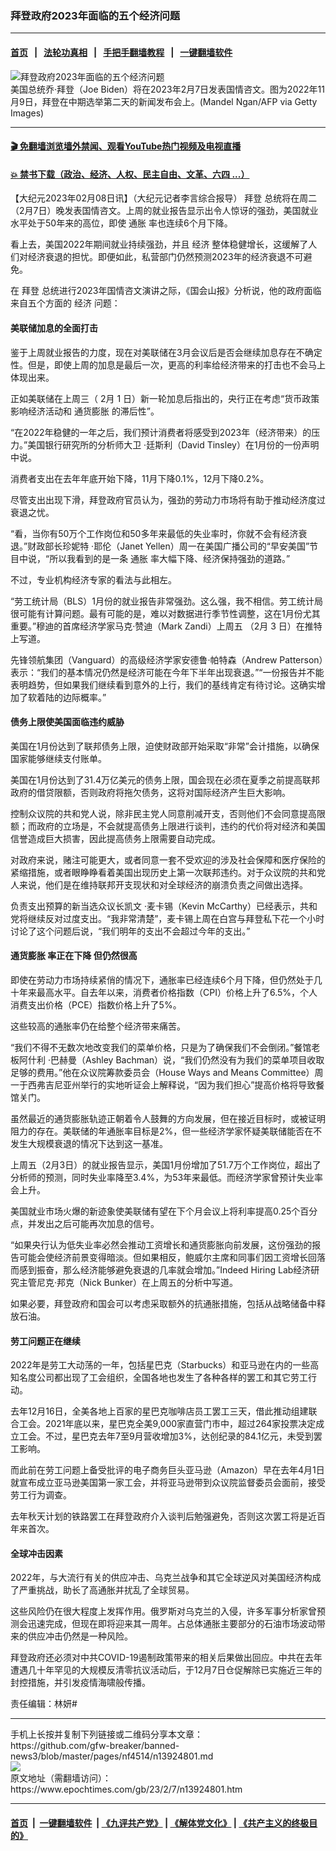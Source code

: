 ### 拜登政府2023年面临的五个经济问题
------------------------

#### [首页](https://github.com/gfw-breaker/banned-news3/blob/master/README.md) &nbsp;&nbsp;|&nbsp;&nbsp; [法轮功真相](https://github.com/begood0513/basic/blob/master/README.md)  &nbsp;&nbsp;|&nbsp;&nbsp; [手把手翻墙教程](https://github.com/gfw-breaker/guides/wiki)  &nbsp;&nbsp;|&nbsp;&nbsp; [一键翻墙软件](https://github.com/gfw-breaker/nogfw/blob/master/README.md)  



<div><img alt="拜登政府2023年面临的五个经济问题" class="attachment-djy_600_400 size-djy_600_400 wp-post-image" src="https://i.epochtimes.com/assets/uploads/2022/12/id13880920-GettyImages-1244644326-600x400.jpg"/>
<div class="caption">
 美国总统乔‧拜登（Joe Biden）将在2023年2月7日发表国情咨文。图为2022年11月9日，拜登在中期选举第二天的新闻发布会上。(Mandel Ngan/AFP via Getty Images)
</div></div><hr/>

#### [ 🎬  免翻墙浏览墙外禁闻、观看YouTube热门视频及电视直播](https://github.com/gfw-breaker/HelloWorld)

#### [ 💥  禁书下载（政治、经济、人权、民主自由、文革、六四 ...）](https://github.com/gfw-breaker/books/blob/master/README.md)

<div><p>
 <span style="vertical-align: inherit;">
  <span style="vertical-align: inherit;">
   【大纪元2023年02月08日讯】（大纪元记者李言综合报导）
   <ok href="https://www.epochtimes.com/gb/tag/%E6%8B%9C%E7%99%BB.html">
    拜登
   </ok>
   总统将在周二（2月7日）晚发表国情咨文。上周的就业报告显示出令人惊讶的强劲，美国就业水平处于50年来的高位，即使
   <ok href="https://www.epochtimes.com/gb/tag/%E9%80%9A%E8%83%80.html">
    通胀
   </ok>
   率也连续6个月下降。
  </span>
 </span>
</p>
<p>
 <span style="vertical-align: inherit;">
  <span style="vertical-align: inherit;">
   看上去，美国2022年期间就业持续强劲，并且
   <ok href="https://www.epochtimes.com/gb/tag/%E7%BB%8F%E6%B5%8E.html">
    经济
   </ok>
   整体稳健增长，这缓解了人们对经济衰退的担忧。即便如此，私营部门仍然预测2023年的经济衰退不可避免。
  </span>
 </span>
</p>
<p>
 <span style="vertical-align: inherit;">
  <span style="vertical-align: inherit;">
   在
   <ok href="https://www.epochtimes.com/gb/tag/%E6%8B%9C%E7%99%BB.html">
    拜登
   </ok>
   总统进行2023年国情咨文演讲之际，《国会山报》分析说，他的政府面临来自五个方面的
   <ok href="https://www.epochtimes.com/gb/tag/%E7%BB%8F%E6%B5%8E.html">
    经济
   </ok>
   问题：
  </span>
 </span>
</p>
<h4>
 <span style="vertical-align: inherit;">
  <span style="vertical-align: inherit;">
   美联储加息的全面打击
  </span>
 </span>
</h4>
<p>
 <span style="vertical-align: inherit;">
  <span style="vertical-align: inherit;">
   鉴于上周就业报告的力度，现在对美联储在3月会议后是否会继续加息存在不确定性。但是，即使上周的加息是最后一次，更高的利率给经济带来的打击也不会马上体现出来。
  </span>
 </span>
</p>
<p>
 <span style="vertical-align: inherit;">
  <span style="vertical-align: inherit;">
   正如美联储在上周三（
  </span>
 </span>
 <span style="vertical-align: inherit;">
  <span style="vertical-align: inherit;">
   2月
  </span>
 </span>
 <span style="vertical-align: inherit;">
  <span style="vertical-align: inherit;">
   1
  </span>
 </span>
 <span style="vertical-align: inherit;">
  <span style="vertical-align: inherit;">
   日）新一轮加息后指出的，央行正在考虑“货币政策影响经济活动和
   <ok href="https://www.epochtimes.com/gb/tag/%E9%80%9A%E8%B4%A7%E8%86%A8%E8%83%80.html">
    通货膨胀
   </ok>
   的滞后性”。
  </span>
 </span>
</p>
<p>
 <span style="vertical-align: inherit;">
  <span style="vertical-align: inherit;">
   “在2022年稳健的一年之后，我们预计消费者将感受到2023年（经济带来）的压力。”美国银行研究所的分析师大卫
  </span>
 </span>
 <span style="vertical-align: inherit;">
  <span style="vertical-align: inherit;">
   ‧廷斯利（David Tinsley）在1月份的一份声明中说。
  </span>
 </span>
</p>
<p>
 <span style="vertical-align: inherit;">
  <span style="vertical-align: inherit;">
   消费者支出在去年年底开始下降，11月下降0.1%，12月下降0.2%。
  </span>
 </span>
</p>
<p>
 <span style="vertical-align: inherit;">
  <span style="vertical-align: inherit;">
   尽管支出出现下滑，拜登政府官员认为，强劲的劳动力市场将有助于推动经济度过衰退之忧。
  </span>
 </span>
</p>
<p>
 <span style="vertical-align: inherit;">
  <span style="vertical-align: inherit;">
   “看，当你有50万个工作岗位和50多年来最低的失业率时，你就不会有经济衰退。”财政部长珍妮特
  </span>
 </span>
 <span style="vertical-align: inherit;">
  <span style="vertical-align: inherit;">
   ‧耶伦（Janet Yellen）周一在美国广播公司的“早安美国”节目中说，“所以我看到的是一条
   <ok href="https://www.epochtimes.com/gb/tag/%E9%80%9A%E8%83%80.html">
    通胀
   </ok>
   率大幅下降、经济保持强劲的道路。”
  </span>
 </span>
</p>
<p>
 <span style="vertical-align: inherit;">
  <span style="vertical-align: inherit;">
   不过，专业机构经济专家的看法与此相左。
  </span>
 </span>
</p>
<p>
 <span style="vertical-align: inherit;">
  <span style="vertical-align: inherit;">
   “劳工统计局（BLS）1月份的就业报告非常强劲。这么强，我不相信。劳工统计局很可能有计算问题。最有可能的是，难以对数据进行季节性调整，这在1月份尤其重要。”穆迪的首席经济学家马克‧赞迪（Mark Zandi）上周五
  </span>
 </span>
 <span style="vertical-align: inherit;">
  <span style="vertical-align: inherit;">
   （2月
  </span>
 </span>
 <span style="vertical-align: inherit;">
  <span style="vertical-align: inherit;">
   3
  </span>
 </span>
 <span style="vertical-align: inherit;">
  <span style="vertical-align: inherit;">
   日）在推特上写道。
  </span>
 </span>
</p>
<p>
 <span style="vertical-align: inherit;">
  <span style="vertical-align: inherit;">
   先锋领航集团（Vanguard）的高级经济学家安德鲁‧帕特森（Andrew Patterson）表示：“我们的基本情况仍然是经济可能在今年下半年出现衰退。”“一份报告并不能表明趋势，但如果我们继续看到意外的上行，我们的基线肯定有待讨论。这确实增加了软着陆的边际概率。”
  </span>
 </span>
</p>
<h4>
 <span style="vertical-align: inherit;">
  <span style="vertical-align: inherit;">
   债务上限使美国面临违约威胁
  </span>
 </span>
</h4>
<p>
 <span style="vertical-align: inherit;">
  <span style="vertical-align: inherit;">
   美国在1月份达到了联邦债务上限，迫使财政部开始采取“非常”会计措施，以确保国家能够继续支付账单。
  </span>
 </span>
</p>
<p>
 <span style="vertical-align: inherit;">
  <span style="vertical-align: inherit;">
   美国在1月份达到了31.4万亿美元的债务上限，国会现在必须在夏季之前提高联邦政府的借贷限额，否则政府将拖欠债务，这将对国际经济产生巨大影响。
  </span>
 </span>
</p>
<p>
 <span style="vertical-align: inherit;">
  <span style="vertical-align: inherit;">
   控制众议院的共和党人说，除非民主党人同意削减开支，否则他们不会同意提高限额；而政府的立场是，不会就提高债务上限进行谈判，违约的代价将对经济和美国信誉造成巨大损害，因此提高债务上限需要自动完成。
  </span>
 </span>
</p>
<p>
 <span style="vertical-align: inherit;">
  <span style="vertical-align: inherit;">
   对政府来说，赌注可能更大，或者同意一套不受欢迎的涉及社会保障和医疗保险的紧缩措施，或者眼睁睁看着美国出现历史上第一次联邦违约。对于众议院的共和党人来说，他们是在维持联邦开支现状和对全球经济的崩溃负责之间做出选择。
  </span>
 </span>
</p>
<p>
 <span style="vertical-align: inherit;">
  <span style="vertical-align: inherit;">
   负责支出预算的新当选众议长凯文
  </span>
 </span>
 <span style="vertical-align: inherit;">
  <span style="vertical-align: inherit;">
   ‧麦卡锡（Kevin McCarthy）已经表示，共和党将继续反对过度支出。“我非常清楚”，麦卡锡上周在白宫与拜登私下花一个小时讨论了这个问题后说，“我们明年的支出不会超过今年的支出。”
  </span>
 </span>
</p>
<h4>
 <span style="vertical-align: inherit;">
  <span style="vertical-align: inherit;">
   <ok href="https://www.epochtimes.com/gb/tag/%E9%80%9A%E8%B4%A7%E8%86%A8%E8%83%80.html">
    通货膨胀
   </ok>
   率正在下降 但仍然很高
  </span>
 </span>
</h4>
<p>
 <span style="vertical-align: inherit;">
  <span style="vertical-align: inherit;">
   即使在劳动力市场持续紧俏的情况下，通胀率已经连续6个月下降，但仍然处于几十年来最高水平。自去年以来，消费者价格指数（CPI）价格上升了6.5%，个人消费支出价格（PCE）指数价格上升了5%。
  </span>
 </span>
</p>
<p>
 <span style="vertical-align: inherit;">
  <span style="vertical-align: inherit;">
   这些较高的通胀率仍在给整个经济带来痛苦。
  </span>
 </span>
</p>
<p>
 <span style="vertical-align: inherit;">
  <span style="vertical-align: inherit;">
   “我们不得不无数次地改变我们的菜单价格，只是为了确保我们不会倒闭。”餐馆老板阿什利
  </span>
 </span>
 <span style="vertical-align: inherit;">
  <span style="vertical-align: inherit;">
   ‧巴赫曼（Ashley Bachman）说，“我们仍然没有为我们的菜单项目收取足够的费用。”他在众议院筹款委员会（House Ways and Means Committee）周一于西弗吉尼亚州举行的实地听证会上解释说，“因为我们担心”提高价格将导致餐馆关门。
  </span>
 </span>
</p>
<p>
 <span style="vertical-align: inherit;">
  <span style="vertical-align: inherit;">
   虽然最近的通货膨胀轨迹正朝着令人鼓舞的方向发展，但在接近目标时，或被证明阻力的存在。美联储的年通胀率目标是2%，但一些经济学家怀疑美联储能否在不发生大规模衰退的情况下达到这一基准。
  </span>
 </span>
</p>
<p>
 <span style="vertical-align: inherit;">
  <span style="vertical-align: inherit;">
   上周五（2月3日）的就业报告显示，美国1月份增加了51.7万个工作岗位，超出了分析师的预测，同时失业率降至3.4%，为53年来最低。而经济学家曾预计失业率会上升。
  </span>
 </span>
</p>
<p>
 <span style="vertical-align: inherit;">
  <span style="vertical-align: inherit;">
   美国就业市场火爆的新迹象使美联储有望在下个月会议上将利率提高0.25个百分点，并发出之后可能再次加息的信号。
  </span>
 </span>
</p>
<p>
 <span style="vertical-align: inherit;">
  <span style="vertical-align: inherit;">
   “如果央行认为低失业率必然会推动工资增长和通货膨胀向前发展，这份强劲的报告可能会使经济前景变得暗淡。但如果相反，鲍威尔主席和同事们因工资增长回落而感到振奋，那么经济能够避免衰退的几率就会增加。”Indeed Hiring Lab经济研究主管尼克‧邦克（Nick Bunker）在上周五的分析中写道。
  </span>
 </span>
</p>
<p>
 <span style="vertical-align: inherit;">
  <span style="vertical-align: inherit;">
   如果必要，拜登政府和国会可以考虑采取额外的抗通胀措施，包括从战略储备中释放石油。
  </span>
 </span>
</p>
<h4>
 <span style="vertical-align: inherit;">
  <span style="vertical-align: inherit;">
   劳工问题正在继续
  </span>
 </span>
</h4>
<p>
 <span style="vertical-align: inherit;">
  <span style="vertical-align: inherit;">
   2022年是劳工大动荡的一年，包括星巴克（Starbucks）和亚马逊在内的一些高知名度公司都出现了工会组织，全国各地也发生了各种各样的罢工和其它劳工行动。
  </span>
 </span>
</p>
<p>
 <span style="vertical-align: inherit;">
  <span style="vertical-align: inherit;">
   去年12月16日，全美各地上百家的星巴克咖啡店员工罢工三天，借此推动组建联合工会。2021年底以来，星巴克全美9,000家直营门市中，超过264家投票决定成立工会。不过，星巴克去年7至9月营收增加3%，达创纪录的84.1亿元，未受到罢工影响。
  </span>
 </span>
</p>
<p>
 <span style="vertical-align: inherit;">
  <span style="vertical-align: inherit;">
   而此前在劳工问题上备受批评的电子商务巨头亚马逊（Amazon）早在去年4月1日就宣布成立亚马逊美国第一家工会，并将亚马逊带到众议院监督委员会面前，接受劳工行为调查。
  </span>
 </span>
</p>
<p>
 <span style="vertical-align: inherit;">
  <span style="vertical-align: inherit;">
   去年秋天计划的铁路罢工在拜登政府介入谈判后勉强避免，否则这次罢工将是近百年来首次。
  </span>
 </span>
</p>
<h4>
 <span style="vertical-align: inherit;">
  <span style="vertical-align: inherit;">
   全球冲击因素
  </span>
 </span>
</h4>
<p>
 <span style="vertical-align: inherit;">
  <span style="vertical-align: inherit;">
   2022年，与大流行有关的供应冲击、乌克兰战争和其它全球逆风对美国经济构成了严重挑战，助长了高通胀并扰乱了全球贸易。
  </span>
 </span>
</p>
<p>
 <span style="vertical-align: inherit;">
  <span style="vertical-align: inherit;">
   这些风险仍在很大程度上发挥作用。俄罗斯对乌克兰的入侵，许多军事分析家曾预测会迅速完成，但现在即将迎来其一周年。占总体通胀主要部分的石油市场波动带来的供应冲击仍然是一种风险。
  </span>
 </span>
</p>
<p>
 <span style="vertical-align: inherit;">
  <span style="vertical-align: inherit;">
   拜登政府还必须对中共COVID-19遏制政策带来的相关后果做出回应。中共在去年遭遇几十年罕见的大规模反清零抗议活动后，于12月7日仓促解除已实施近三年的封控措施，并引发疫情海啸般传播。
  </span>
 </span>
</p>
<p>
 <span style="vertical-align: inherit;">
  <span style="vertical-align: inherit;">
   责任编辑：林妍#
  </span>
 </span>
</p>
<div id="gtx-anchor" style="position: absolute; visibility: hidden; left: 10px; top: 1328.48px; width: 897px; height: 42px;">
</div>
<div id="gtx-anchor" style="position: absolute; visibility: hidden; left: 357.406px; top: 1352.48px; width: 113px; height: 18px;">
</div>
</div>
<hr/>
手机上长按并复制下列链接或二维码分享本文章：<br/>
https://github.com/gfw-breaker/banned-news3/blob/master/pages/nf4514/n13924801.md <br/>
<a href='https://github.com/gfw-breaker/banned-news3/blob/master/pages/nf4514/n13924801.md'><img src='https://github.com/gfw-breaker/banned-news3/blob/master/pages/nf4514/n13924801.md.png'/></a> <br/>
原文地址（需翻墙访问）：https://www.epochtimes.com/gb/23/2/7/n13924801.htm


------------------------
#### [首页](https://github.com/gfw-breaker/banned-news3/blob/master/README.md) &nbsp;|&nbsp; [一键翻墙软件](https://github.com/gfw-breaker/nogfw/blob/master/README.md) &nbsp;| [《九评共产党》](https://github.com/gfw-breaker/9ping.md/blob/master/README.md#九评之一评共产党是什么) | [《解体党文化》](https://github.com/gfw-breaker/jtdwh.md/blob/master/README.md) | [《共产主义的终极目的》](https://github.com/gfw-breaker/gczydzjmd.md/blob/master/README.md)


<img src='http://gfw-breaker.win/banned-news3/pages/nf4514/n13924801.md' width='0px' height='0px'/>